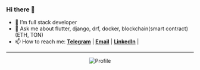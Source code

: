 ### Hi there 👋

- 🔭 I’m full stack developer
- 💬 Ask me about flutter, django, drf, docker, blockchain(smart contract)(ETH, TON)
- 📫 How to reach me: [__Telegram__](https://t.me/Ho3einA_98) | [__Email__](mailto:HosseinA.9876@gmail.com) | [__LinkedIn__](https://www.linkedin.com/in/hossein-asadi-dev/) | 

---
<div align="center">
    <img src="http://github-profile-summary-cards.vercel.app/api/cards/profile-details?username=HosseinAsadi&theme=transparent" alt="Profile">
</div>

<!--
**HosseinAsadi/HosseinAsadi** is a ✨ _special_ ✨ repository because its `README.md` (this file) appears on your GitHub profile.

 <img src="https://github-readme-stats.vercel.app/api?username=HosseinAsadi&show_icons=true&theme=jolly"/> 

Here are some ideas to get you started:



- 👯 I’m looking to collaborate on ...
- 🤔 I’m looking for help with ...


- 😄 Pronouns: ...
- ⚡ Fun fact: ...
-->
